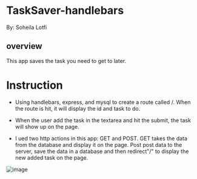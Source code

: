 # TaskSaver-handlebars

By:
Soheila Lotfi

## overview

This app saves the task you need to get to later.

# Instruction

* Using handlebars,  express, and mysql to create a route called /. When the route is hit, it will display the id and task to do. 

* When the user add the task in the textarea and hit the submit, the task will show up on the page.

* I ued two http actions in this app: GET and POST. GET takes the data from the database and display it on the page. Post post data to the server, save the data in a database and then redirect"/" to display the new added task on the page.


![image](https://user-images.githubusercontent.com/49765334/64432868-5b29ac00-d08b-11e9-8f92-70de60dab270.png)
